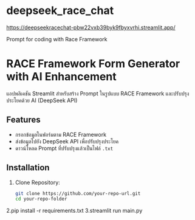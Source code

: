 
# deepseek_race_chat
https://deepseekracechat-pbw22vxb39byk9fbyxvrhi.streamlit.app/

Prompt for coding with Race Framework
# RACE Framework Form Generator with AI Enhancement

แอปพลิเคชัน Streamlit สำหรับสร้าง Prompt ในรูปแบบ RACE Framework และปรับปรุงประโยคด้วย AI (DeepSeek API)

## Features
- กรอกข้อมูลในฟอร์มตาม RACE Framework
- ส่งข้อมูลไปยัง DeepSeek API เพื่อปรับปรุงประโยค
- ดาวน์โหลด Prompt ที่ปรับปรุงแล้วเป็นไฟล์ `.txt`

## Installation
1. Clone Repository:
   ```bash
   git clone https://github.com/your-repo-url.git
   cd your-repo-folder
2.pip install -r requirements.txt
3.streamlit run main.py

